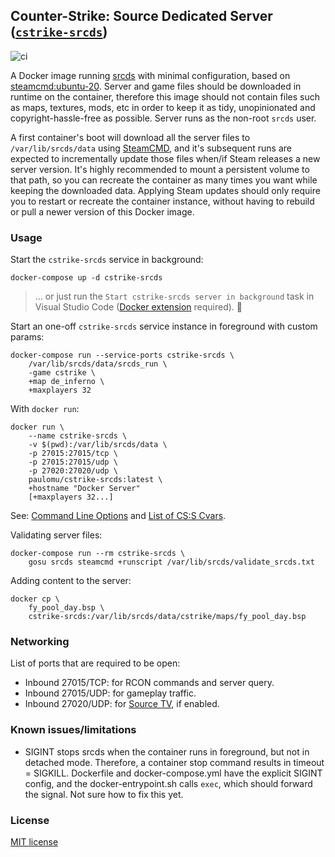 ## Counter-Strike: Source Dedicated Server ([`cstrike-srcds`](cstrike-srcds/))

![ci](https://github.com/paulomu/gameservers/actions/workflows/cstrike-srcds_ci.yml/badge.svg)

A Docker image running [srcds](https://steamdb.info/app/232330) with minimal configuration, based on [steamcmd:ubuntu-20](https://github.com/steamcmd/docker/blob/master/dockerfiles/ubuntu-20/Dockerfile). Server and game files should be downloaded in runtime on the container, therefore this image should not contain files such as maps, textures, mods, etc in order to keep it as tidy, unopinionated and copyright-hassle-free as possible. Server runs as the non-root `srcds` user.

A first container's boot will download all the server files to `/var/lib/srcds/data` using [SteamCMD](https://developer.valvesoftware.com/wiki/SteamCMD), and it's subsequent runs are expected to incrementally update those files when/if Steam releases a new server version. It's highly recommended to mount a persistent volume to that path, so you can recreate the container as many times you want while keeping the downloaded data. Applying Steam updates should only require you to restart or recreate the container instance, without having to rebuild or pull a newer version of this Docker image.

### Usage

Start the `cstrike-srcds` service in background:

```
docker-compose up -d cstrike-srcds
```

>... or just run the `Start cstrike-srcds server in background` task in Visual Studio Code ([Docker extension](https://marketplace.visualstudio.com/items?itemName=ms-azuretools.vscode-docker) required). 🚀

Start an one-off `cstrike-srcds` service instance in foreground with custom params:

```
docker-compose run --service-ports cstrike-srcds \
    /var/lib/srcds/data/srcds_run \
    -game cstrike \
    +map de_inferno \
    +maxplayers 32
```

With `docker run`:

```
docker run \
    --name cstrike-srcds \
    -v $(pwd):/var/lib/srcds/data \
    -p 27015:27015/tcp \
    -p 27015:27015/udp \
    -p 27020:27020/udp \
    paulomu/cstrike-srcds:latest \
    +hostname "Docker Server"
    [+maxplayers 32...]
```

See: [Command Line Options](https://developer.valvesoftware.com/wiki/Command_Line_Options#Source_Dedicated_Server) and [List of CS:S Cvars](https://developer.valvesoftware.com/wiki/List_of_CS:S_Cvars).

Validating server files:

```
docker-compose run --rm cstrike-srcds \
    gosu srcds steamcmd +runscript /var/lib/srcds/validate_srcds.txt
```

Adding content to the server:

```
docker cp \
    fy_pool_day.bsp \
    cstrike-srcds:/var/lib/srcds/data/cstrike/maps/fy_pool_day.bsp
```

### Networking

List of ports that are required to be open:

- Inbound 27015/TCP: for RCON commands and server query.
- Inbound 27015/UDP: for gameplay traffic.
- Inbound 27020/UDP: for [Source TV](https://developer.valvesoftware.com/wiki/SourceTV), if enabled.

### Known issues/limitations

- SIGINT stops srcds when the container runs in foreground, but not in detached
  mode. Therefore, a container stop command results in timeout = SIGKILL. 
  Dockerfile and docker-compose.yml have the explicit SIGINT config, and the
  docker-entrypoint.sh calls `exec`, which should forward the signal. Not sure
  how to fix this yet.

### License

[MIT license](LICENSE)

